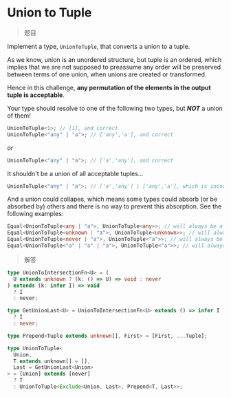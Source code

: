 # Union to Tuple

<BtnGroup 
	issue="https://tsch.js.org/730/solutions"
	featured="https://github.com/type-challenges/type-challenges/issues/10191"
/>

> 题目

Implement a type, `UnionToTuple`, that converts a union to a tuple.

As we know, union is an unordered structure, but tuple is an ordered, which implies that we are not supposed to preassume any order will be preserved between terms of one union, when unions are created or transformed.

Hence in this challenge, **any permutation of the elements in the output tuple is acceptable**.

Your type should resolve to one of the following two types, but **_NOT_** a union of them!

```ts
UnionToTuple<1>; // [1], and correct
UnionToTuple<"any" | "a">; // ['any','a'], and correct
```

or

```ts
UnionToTuple<"any" | "a">; // ['a','any'], and correct
```

It shouldn't be a union of all acceptable tuples...

```ts
UnionToTuple<"any" | "a">; // ['a','any'] | ['any','a'], which is incorrect
```

And a union could collapes, which means some types could absorb (or be absorbed by) others and there is no way to prevent this absorption. See the following examples:

```ts
Equal<UnionToTuple<any | "a">, UnionToTuple<any>>; // will always be a true
Equal<UnionToTuple<unknown | "a">, UnionToTuple<unknown>>; // will always be a true
Equal<UnionToTuple<never | "a">, UnionToTuple<"a">>; // will always be a true
Equal<UnionToTuple<"a" | "a" | "a">, UnionToTuple<"a">>; // will always be a true
```

> 解答

```ts
type UnionToIntersectionFn<U> = (
  U extends unknown ? (k: () => U) => void : never
) extends (k: infer I) => void
  ? I
  : never;

type GetUnionLast<U> = UnionToIntersectionFn<U> extends () => infer I
  ? I
  : never;

type Prepend<Tuple extends unknown[], First> = [First, ...Tuple];

type UnionToTuple<
  Union,
  T extends unknown[] = [],
  Last = GetUnionLast<Union>
> = [Union] extends [never]
  ? T
  : UnionToTuple<Exclude<Union, Last>, Prepend<T, Last>>;
```